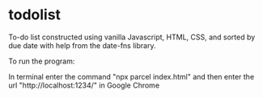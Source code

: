 # todolist
To-do list constructed using vanilla Javascript, HTML, CSS, and sorted by due date with help from the date-fns library.


To run the program:

In terminal enter the command "npx parcel index.html" and then enter the url "http://localhost:1234/" in Google Chrome
